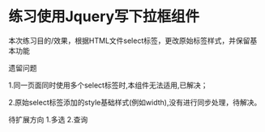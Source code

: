 # 练习使用Jquery写下拉框组件

本次练习目的/效果，根据HTML文件select标签，更改原始标签样式，并保留基本功能

遗留问题

1.同一页面同时使用多个select标签时,本组件无法适用,已解决；

2.原始select标签添加的style基础样式(例如width),没有进行同步处理，待解决。

待扩展方向
1.多选
2.查询
